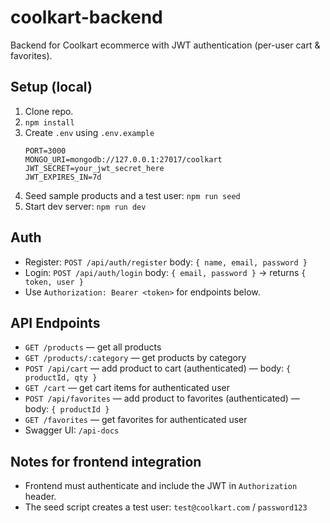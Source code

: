 # coolkart-backend

Backend for Coolkart ecommerce with JWT authentication (per-user cart & favorites).

## Setup (local)
1. Clone repo.
2. `npm install`
3. Create `.env` using `.env.example`
   ```
   PORT=3000
   MONGO_URI=mongodb://127.0.0.1:27017/coolkart
   JWT_SECRET=your_jwt_secret_here
   JWT_EXPIRES_IN=7d
   ```
4. Seed sample products and a test user: `npm run seed`
5. Start dev server: `npm run dev`

## Auth
- Register: `POST /api/auth/register`  body: `{ name, email, password }`
- Login: `POST /api/auth/login` body: `{ email, password }` -> returns `{ token, user }`
- Use `Authorization: Bearer <token>` for endpoints below.

## API Endpoints
- `GET /products` — get all products
- `GET /products/:category` — get products by category
- `POST /api/cart` — add product to cart (authenticated) — body: `{ productId, qty }`
- `GET /cart` — get cart items for authenticated user
- `POST /api/favorites` — add product to favorites (authenticated) — body: `{ productId }`
- `GET /favorites` — get favorites for authenticated user
- Swagger UI: `/api-docs`

## Notes for frontend integration
- Frontend must authenticate and include the JWT in `Authorization` header.
- The seed script creates a test user: `test@coolkart.com` / `password123`
